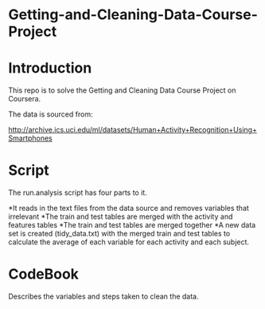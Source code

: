 # Getting-and-Cleaning-Data-Course-Project

Introduction
================================================================
This repo is to solve the Getting and Cleaning Data Course Project on Coursera.

The data is sourced from:

http://archive.ics.uci.edu/ml/datasets/Human+Activity+Recognition+Using+Smartphones 

Script
================================================================
The run.analysis script has four parts to it.

*It reads in the text files from the data source and removes variables that irrelevant
*The train and test tables are merged with the activity and features tables
*The train and test tables are merged together
*A new data set is created (tidy_data.txt) with the merged train and test tables to calculate the average of each variable for each activity and each subject. 

CodeBook
================================================================
Describes the variables and steps taken to clean the data.
